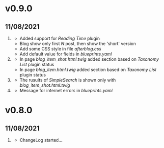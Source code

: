 # v0.9.0
## 11/08/2021

1. [](#new)
    * Added support for *Reading Time* plugin
    * Blog show only first *N* post, then show the 'short' version
    * Add some CSS style in file *afterblog.css*
    * Add default value for fields in *blueprints.yaml*
1. [](#improved)
    * In page *blog_item_shot.html.twig* added section based on *Taxonomy List* plugin status
    * In page *blog_item.html.twig* added section based on *Taxonomy List* plugin status
1. [](#change)
    * The rusults of *SimpleSearch* is shown only with *blog_item_shot.html.twig*
1. [](#remove)
    * Message for internet errors in *blueprints.yaml*

# v0.8.0
## 11/08/2021

1. [](#new)
    * ChangeLog started...
